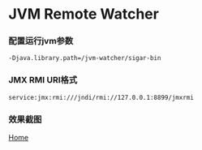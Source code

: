 # JVM Remote Watcher
### 配置运行jvm参数
```
-Djava.library.path=/jvm-watcher/sigar-bin
```
### JMX RMI URI格式
```
service:jmx:rmi:///jndi/rmi://127.0.0.1:8899/jmxrmi
```
### 效果截图
[Home](https://github.com/shersfy/jvm-watcher/blob/master/imgs/home.png)
